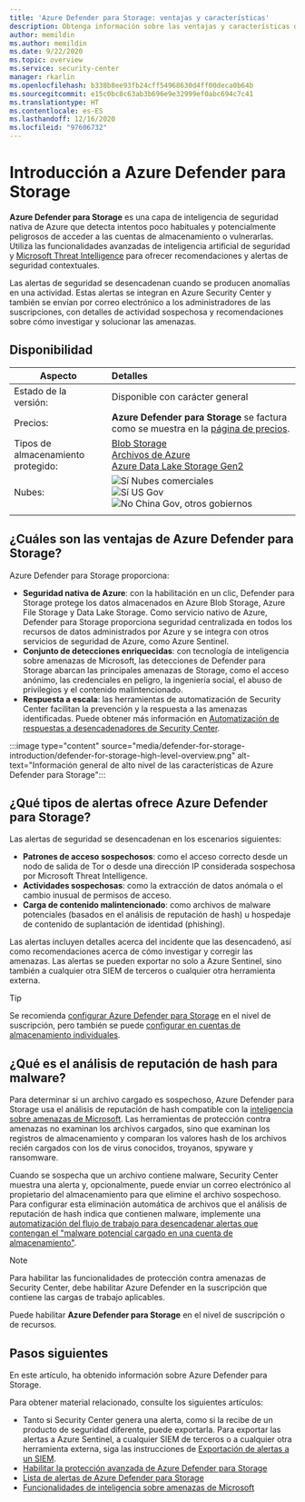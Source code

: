 ```yaml
---
title: 'Azure Defender para Storage: ventajas y características'
description: Obtenga información sobre las ventajas y características de Azure Defender para Storage.
author: memildin
ms.author: memildin
ms.date: 9/22/2020
ms.topic: overview
ms.service: security-center
manager: rkarlin
ms.openlocfilehash: b338b8ee93fb24cff54968630d4ff00deca0b64b
ms.sourcegitcommit: e15c0bc8c63ab3b696e9e32999ef0abc694c7c41
ms.translationtype: HT
ms.contentlocale: es-ES
ms.lasthandoff: 12/16/2020
ms.locfileid: "97606732"
---
```

# <a name="introduction-to-azure-defender-for-storage"></a>Introducción a Azure Defender para Storage


**Azure Defender para Storage** es una capa de inteligencia de seguridad nativa de Azure que detecta intentos poco habituales y potencialmente peligrosos de acceder a las cuentas de almacenamiento o vulnerarlas. Utiliza las funcionalidades avanzadas de inteligencia artificial de seguridad y [Microsoft Threat Intelligence](https://go.microsoft.com/fwlink/?linkid=2128684) para ofrecer recomendaciones y alertas de seguridad contextuales.

Las alertas de seguridad se desencadenan cuando se producen anomalías en una actividad. Estas alertas se integran en Azure Security Center y también se envían por correo electrónico a los administradores de las suscripciones, con detalles de actividad sospechosa y recomendaciones sobre cómo investigar y solucionar las amenazas.

## <a name="availability"></a>Disponibilidad

|Aspecto|Detalles|
|----|:----|
|Estado de la versión:|Disponible con carácter general|
|Precios:|**Azure Defender para Storage** se factura como se muestra en la [página de precios](security-center-pricing.md).|
|Tipos de almacenamiento protegido:|[Blob Storage](https://azure.microsoft.com/services/storage/blobs/)<br>[Archivos de Azure](../storage/files/storage-files-introduction.md)<br>[Azure Data Lake Storage Gen2](../storage/blobs/data-lake-storage-introduction.md)|
|Nubes:|![Sí](./media/icons/yes-icon.png) Nubes comerciales<br>![Sí](./media/icons/yes-icon.png) US Gov<br>![No](./media/icons/no-icon.png) China Gov, otros gobiernos|
|||


## <a name="what-are-the-benefits-of-azure-defender-for-storage"></a>¿Cuáles son las ventajas de Azure Defender para Storage?

Azure Defender para Storage proporciona:

- **Seguridad nativa de Azure**: con la habilitación en un clic, Defender para Storage protege los datos almacenados en Azure Blob Storage, Azure File Storage y Data Lake Storage. Como servicio nativo de Azure, Defender para Storage proporciona seguridad centralizada en todos los recursos de datos administrados por Azure y se integra con otros servicios de seguridad de Azure, como Azure Sentinel.
- **Conjunto de detecciones enriquecidas**: con tecnología de inteligencia sobre amenazas de Microsoft, las detecciones de Defender para Storage abarcan las principales amenazas de Storage, como el acceso anónimo, las credenciales en peligro, la ingeniería social, el abuso de privilegios y el contenido malintencionado.
- **Respuesta a escala**: las herramientas de automatización de Security Center facilitan la prevención y la respuesta a las amenazas identificadas. Puede obtener más información en [Automatización de respuestas a desencadenadores de Security Center](workflow-automation.md).

:::image type="content" source="media/defender-for-storage-introduction/defender-for-storage-high-level-overview.png" alt-text="Información general de alto nivel de las características de Azure Defender para Storage":::


## <a name="what-kind-of-alerts-does-azure-defender-for-storage-provide"></a>¿Qué tipos de alertas ofrece Azure Defender para Storage?

Las alertas de seguridad se desencadenan en los escenarios siguientes:

- **Patrones de acceso sospechosos**: como el acceso correcto desde un nodo de salida de Tor o desde una dirección IP considerada sospechosa por Microsoft Threat Intelligence.
- **Actividades sospechosas**: como la extracción de datos anómala o el cambio inusual de permisos de acceso.
- **Carga de contenido malintencionado**: como archivos de malware potenciales (basados en el análisis de reputación de hash) u hospedaje de contenido de suplantación de identidad (phishing).

Las alertas incluyen detalles acerca del incidente que las desencadenó, así como recomendaciones acerca de cómo investigar y corregir las amenazas. Las alertas se pueden exportar no solo a Azure Sentinel, sino también a cualquier otra SIEM de terceros o cualquier otra herramienta externa.

> [!TIP]
> Se recomienda [configurar Azure Defender para Storage](https://docs.microsoft.com/azure/storage/common/azure-defender-storage-configure?tabs=azure-security-center) en el nivel de suscripción, pero también se puede [configurar en cuentas de almacenamiento individuales](https://docs.microsoft.com/azure/storage/common/azure-defender-storage-configure?tabs=azure-portal).


## <a name="what-is-hash-reputation-analysis-for-malware"></a>¿Qué es el análisis de reputación de hash para malware?

Para determinar si un archivo cargado es sospechoso, Azure Defender para Storage usa el análisis de reputación de hash compatible con la [inteligencia sobre amenazas de Microsoft](https://go.microsoft.com/fwlink/?linkid=2128684). Las herramientas de protección contra amenazas no examinan los archivos cargados, sino que examinan los registros de almacenamiento y comparan los valores hash de los archivos recién cargados con los de virus conocidos, troyanos, spyware y ransomware. 

Cuando se sospecha que un archivo contiene malware, Security Center muestra una alerta y, opcionalmente, puede enviar un correo electrónico al propietario del almacenamiento para que elimine el archivo sospechoso. Para configurar esta eliminación automática de archivos que el análisis de reputación de hash indica que contienen malware, implemente una [automatización del flujo de trabajo para desencadenar alertas que contengan el "malware potencial cargado en una cuenta de almacenamiento"](https://techcommunity.microsoft.com/t5/azure-security-center/how-to-respond-to-potential-malware-uploaded-to-azure-storage/ba-p/1452005).

> [!NOTE]
> Para habilitar las funcionalidades de protección contra amenazas de Security Center, debe habilitar Azure Defender en la suscripción que contiene las cargas de trabajo aplicables.
>
> Puede habilitar **Azure Defender para Storage** en el nivel de suscripción o de recursos.



## <a name="next-steps"></a>Pasos siguientes

En este artículo, ha obtenido información sobre Azure Defender para Storage.

Para obtener material relacionado, consulte los siguientes artículos: 

- Tanto si Security Center genera una alerta, como si la recibe de un producto de seguridad diferente, puede exportarla. Para exportar las alertas a Azure Sentinel, a cualquier SIEM de terceros o a cualquier otra herramienta externa, siga las instrucciones de [Exportación de alertas a un SIEM](continuous-export.md).
- [Habilitar la protección avanzada de Azure Defender para Storage](../storage/common/azure-defender-storage-configure.md)
- [Lista de alertas de Azure Defender para Storage](alerts-reference.md#alerts-azurestorage)
- [Funcionalidades de inteligencia sobre amenazas de Microsoft](https://go.microsoft.com/fwlink/?linkid=2128684)
